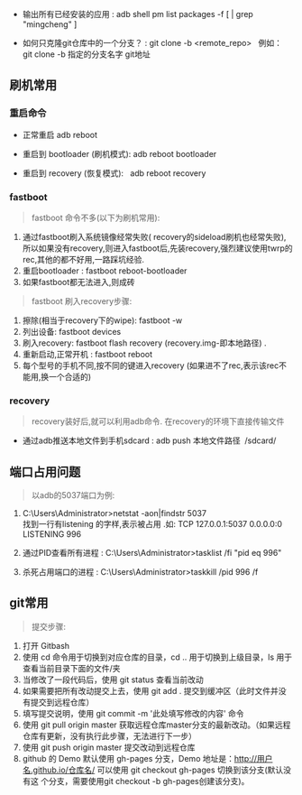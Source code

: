 - 输出所有已经安装的应用 :  adb shell pm list packages -f [ | grep "mingcheng" ]

- 如何只克隆git仓库中的一个分支？ : git clone -b <branch> <remote_repo>   例如： git clone -b 指定的分支名字 git地址


## 刷机常用
### 重启命令

- 正常重启 adb reboot

- 重启到 bootloader (刷机模式):  adb reboot bootloader

- 重启到 recovery (恢复模式):    adb reboot recovery

### fastboot
> fastboot 命令不多(以下为刷机常用):
1. 通过fastboot刷入系统镜像经常失败( recovery的sideload刷机也经常失败),所以如果没有recovery,则进入fastboot后,先装recovery,强烈建议使用twrp的rec,其他的都不好用,一路踩坑经验.
2. 重启bootloader : fastboot reboot-bootloader
3. 如果fastboot都无法进入,则成砖
     
> fastboot 刷入recovery步骤: 
1. 擦除(相当于recovery下的wipe): fastboot -w 
2. 列出设备: fastboot devices 
3. 刷入recovery: fastboot flash recovery (recovery.img-即本地路径) . 
4. 重新启动,正常开机 : fastboot reboot 
5. 每个型号的手机不同,按不同的键进入recovery (如果进不了rec,表示该rec不能用,换一个合适的)

### recovery
> recovery装好后,就可以利用adb命令. 在recovery的环境下直接传输文件
- 通过adb推送本地文件到手机sdcard : adb push 本地文件路径  /sdcard/

 ## 端口占用问题
 
 > 以adb的5037端口为例:
 1. C:\Users\Administrator>netstat -aon|findstr 5037 
    <br>找到一行有listening 的字样,表示被占用 .如: TCP 127.0.0.1:5037 0.0.0.0:0 LISTENING 996
    
 2. 通过PID查看所有进程 :  C:\Users\Administrator>tasklist /fi "pid eq 996"
 
 3. 杀死占用端口的进程 :   C:\Users\Administrator>taskkill /pid 996 /f

 ## git常用 
 > 提交步骤:
 1. 打开 Gitbash
 2. 使用 cd 命令用于切换到对应仓库的目录，cd .. 用于切换到上级目录，ls 用于查看当前目录下面的文件/夹
 3. 当修改了一段代码后，使用 git status 查看当前改动
 4. 如果需要把所有改动提交上去，使用 git add . 提交到缓冲区（此时文件并没有提交到远程仓库）
 5. 填写提交说明，使用 git commit -m '此处填写修改的内容' 命令
 6. 使用 git pull origin master 获取远程仓库master分支的最新改动。（如果远程仓库有更新，没有执行此步骤，无法进行下一步）
 7. 使用 git push origin master 提交改动到远程仓库
 8. github 的 Demo 默认使用 gh-pages 分支，Demo 地址是：http://用户名.github.io/仓库名/ 可以使用 git checkout gh-pages 切换到该分支(默认没有这     个分支，需要使用git checkout -b gh-pages创建该分支)。
